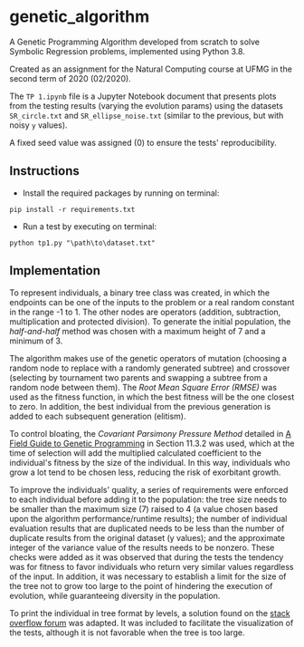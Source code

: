 # genetic_algorithm

A Genetic Programming Algorithm developed from scratch to solve Symbolic Regression problems, 
implemented using Python 3.8.

Created as an assignment for the Natural Computing course at UFMG in the second term of 2020 (02/2020).

The `TP 1.ipynb` file is a Jupyter Notebook document that presents plots from the testing results (varying the evolution params) using the datasets `SR_circle.txt` and `SR_ellipse_noise.txt` (similar to the previous, but with noisy `y` values).

A fixed seed value was assigned (0) to ensure the tests' reproducibility.

## Instructions

* Install the required packages by running on terminal:

`pip install -r requirements.txt`

* Run a test by executing on terminal:

`python tp1.py "\path\to\dataset.txt"`

## Implementation

To represent individuals, a binary tree class was created, in which the endpoints can be one of the inputs to the problem or a real random constant in the range -1 to 1. The other nodes are operators (addition, subtraction, multiplication and protected division). To generate the initial population, the *half-and-half* method was chosen with a maximum height of 7 and a minimum of 3. 

The algorithm makes use of the genetic operators of mutation (choosing a random node to replace with a randomly generated subtree) and crossover (selecting by tournament two parents and swapping a subtree from a random node between them). The *Root Mean Square Error (RMSE)* was used as the fitness function, in which the best fitness will be the one closest to zero. In addition, the best individual from the previous generation is added to each subsequent generation (elitism).

To control bloating, the *Covariant Parsimony Pressure Method* detailed in [A Field Guide to Genetic Programming](https://www.researchgate.net/publication/216301261_A_Field_Guide_to_Genetic_Programming) in Section 11.3.2 was used, which at the time of selection will add the multiplied calculated coefficient to the individual's fitness by the size of the individual. In this way, individuals who grow a lot tend to be chosen less, reducing the risk of exorbitant growth. 

To improve the individuals' quality, a series of requirements were enforced to each individual before adding it to the population: the tree size needs to be smaller than the maximum size (7) raised to 4 (a value chosen based upon the algorithm performance/runtime results); the number of individual evaluation results that are duplicated needs to be less than the number of duplicate results from the original dataset (y values); and the approximate integer of the variance value of the results needs to be nonzero. These checks were added as it was observed that during the tests the tendency was for fitness to favor individuals who return very similar values regardless of the input. In addition, it was necessary to establish a limit for the size of the tree not to grow too large to the point of hindering the execution of evolution, while guaranteeing diversity in the population. 

To print the individual in tree format by levels, a solution found on the [stack overflow forum](https://stackoverflow.com/a/54074933) was adapted. It was included to facilitate the visualization of the tests, although it is not favorable when the tree is too large. 


